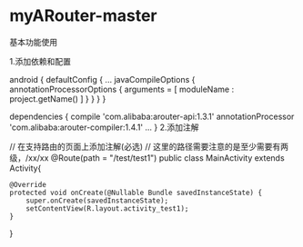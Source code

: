# myARouter-master
基本功能使用

1.添加依赖和配置

android {
    defaultConfig {
    ...
    javaCompileOptions {
        annotationProcessorOptions {
        arguments = [ moduleName : project.getName() ]
        }
    }
    }
}

dependencies {
    compile 'com.alibaba:arouter-api:1.3.1'
    annotationProcessor 'com.alibaba:arouter-compiler:1.4.1'
    ...
}
2.添加注解

// 在支持路由的页面上添加注解(必选)
// 这里的路径需要注意的是至少需要有两级，/xx/xx
@Route(path = "/test/test1")
public class MainActivity extends Activity{

    @Override
    protected void onCreate(@Nullable Bundle savedInstanceState) {
        super.onCreate(savedInstanceState);
        setContentView(R.layout.activity_test1);
    }
}
